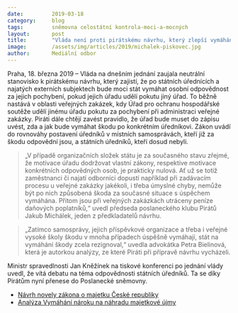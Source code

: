 ```yaml
---
date:         2019-03-18
category:     blog
tags:         sněmovna celostátní kontrola-moci-a-mocných
layout:       post
title:        "Vláda není proti pirátskému návrhu, který zlepší vymáhání osobní odpovědnosti úředníků za škodu"
image:        /assets/img/articles/2019/michalek-piskovec.jpg
author:       Mediální odbor
---
```



Praha, 18. března 2019 – Vláda na dnešním jednání zaujala neutrální stanovisko k pirátskému návrhu, který zajistí, že po státních úřednících a najatých externích subjektech bude moci stát vymáhat osobní odpovědnost za jejich pochybení, pokud jejich úřadu udělí pokutu jiný úřad. To běžně nastává v oblasti veřejných zakázek, kdy Úřad pro ochranu hospodářské soutěže udělí jinému úřadu pokutu za pochybení při administraci veřejné zakázky. Piráti dále chtějí zavést pravidlo, že úřad bude muset do zápisu uvést, zda a jak bude vymáhat škodu po konkrétním úředníkovi. Zákon uvádí do rovnováhy postavení úředníků v místních samosprávách, kteří již za škodu odpovědní jsou, a státních úředníků, kteří dosud nebyli.

> „V případě organizačních složek státu je za současného stavu zřejmé, že motivace úřadu dodržovat vlastní zákony, respektive motivace konkrétních odpovědných osob, je prakticky nulová. Ať už se totiž zaměstnanci či najatí odborníci dopustí například při zadávacím procesu u veřejné zakázky jakékoli, i třeba úmyslné chyby, nemůže být po nich způsobená škoda za současné situace s úspěchem vymáhána. Přitom jsou při veřejných zakázkách utráceny peníze daňových poplatníků,“ uvedl předseda poslaneckého klubu Pirátů Jakub Michálek, jeden z předkladatelů návrhu.

> „Zatímco samosprávy, jejich příspěvkové organizace a třeba i veřejné vysoké školy škodu v mnoha případech úspěšně vymáhají, stát na vymáhání škody zcela rezignoval,“ uvedla advokátka Petra Bielinová, která je autorkou analýzy, ze které Piráti při přípravě návrhu vycházeli.

Ministr spravedlnosti Jan Kněžínek na tiskové konferenci po jednání vlády uvedl, že vítá debatu na téma odpovědnosti státních úředníků. Ta se díky Pirátům nyní přenese do Poslanecké sněmovny.

* [Návrh novely zákona o majetku České republiky](http://www.psp.cz/sqw/text/tiskt.sqw?O=8&CT=406&CT1=0)
* [Analýza Vymáhání nároku na náhradu majetkové újmy](https://www.docdroid.net/5RKTOow/analyza.pdf#page=7)
